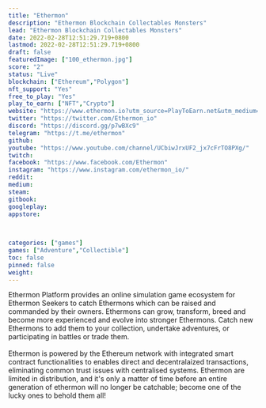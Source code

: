 ```yaml
---
title: "Ethermon"
description: "Ethermon Blockchain Collectables Monsters"
lead: "Ethermon Blockchain Collectables Monsters"
date: 2022-02-28T12:51:29.719+0800
lastmod: 2022-02-28T12:51:29.719+0800
draft: false
featuredImage: ["100_ethermon.jpg"]
score: "2"
status: "Live"
blockchain: ["Ethereum","Polygon"]
nft_support: "Yes"
free_to_play: "Yes"
play_to_earn: ["NFT","Crypto"]
website: "https://www.ethermon.io?utm_source=PlayToEarn.net&utm_medium=organic&utm_campaign=gamepage"
twitter: "https://twitter.com/Ethermon_io"
discord: "https://discord.gg/p7wBXc9"
telegram: "https://t.me/ethermon"
github: 
youtube: "https://www.youtube.com/channel/UCbiwJrxUF2_jx7cFrTO8PXg/"
twitch: 
facebook: "https://www.facebook.com/Ethermon"
instagram: "https://www.instagram.com/ethermon_io/"
reddit: 
medium: 
steam: 
gitbook: 
googleplay: 
appstore: 

  
    
categories: ["games"]
games: ["Adventure","Collectible"]
toc: false
pinned: false
weight: 
---
```

Ethermon Platform provides an online simulation game ecosystem for Ethermon Seekers to catch Ethermons which can be raised and commanded by their owners. Ethermons can grow, transform, breed and become more experienced and evolve into stronger Ethermons. Catch new Ethermons to add them to your collection, undertake adventures, or participating in battles or trade them.<br> <br> Ethermon is powered by the Ethereum network with integrated smart contract functionalities to enables direct and decentralaized transactions, eliminating common trust issues with centralised systems. Ethermon are limited in distribution, and it's only a matter of time before an entire generation of ethermon will no longer be catchable; become one of the lucky ones to behold them all!